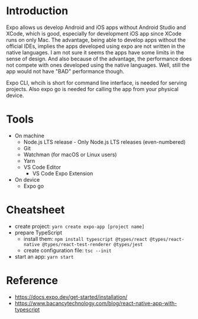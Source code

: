 # Introduction
Expo allows us develop Android and iOS apps without Android Studio and XCode, which is good, especially for development iOS app since XCode runs on only Mac. The advantage, being able to develop apps without the official IDEs, implies the apps developed using expo are not written in the native languages. I am not sure it seems the apps have some limits in the sense of design. And also because of the advantage, the performance does not compete with ones developed using the native languages. Well, still the app would not have "BAD" performance though.

Expo CLI, whcih is short for command line interface, is needed for serving projects. Also expo go is needed for calling the app from your physical device.

# Tools
- On machine
    - Node.js LTS release - Only Node.js LTS releases (even-numbered)
    - Git
    - Watchman (for macOS or Linux users)
    - Yarn
    - VS Code Editor
        - VS Code Expo Extension
- On device
    - Expo go

# Cheatsheet
- create project: `yarn create expo-app [project name]`
- prepare TypeScript
    - install them: `npm install typescript @types/react @types/react-native @types/react-test-renderer @types/jest`
    - create configuration file: `tsc --init`
- start an app: `yarn start`

# Reference
- https://docs.expo.dev/get-started/installation/
- https://www.bacancytechnology.com/blog/react-native-app-with-typescript
